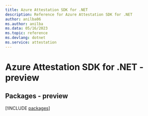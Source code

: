 ```yaml
---
title: Azure Attestation SDK for .NET
description: Reference for Azure Attestation SDK for .NET
author: anilba06
ms.author: anilba
ms.data: 05/16/2023
ms.topic: reference
ms.devlang: dotnet
ms.service: attestation
---
```

# Azure Attestation SDK for .NET - preview
## Packages - preview
[!INCLUDE [packages](attestation-index.md)]